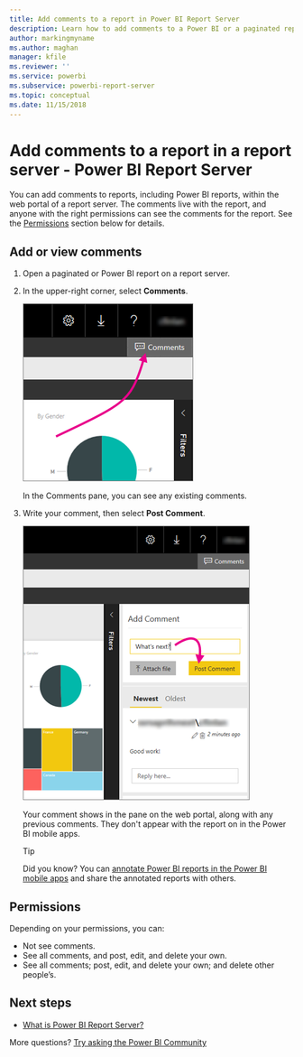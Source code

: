```yaml
---
title: Add comments to a report in Power BI Report Server
description: Learn how to add comments to a Power BI or a paginated report on a Power BI Report Server or SQL Server Reporting Services report server.
author: markingmyname
ms.author: maghan
manager: kfile
ms.reviewer: ''
ms.service: powerbi
ms.subservice: powerbi-report-server
ms.topic: conceptual
ms.date: 11/15/2018
---
```


# Add comments to a report in a report server - Power BI Report Server

You can add comments to reports, including Power BI reports, within the web portal of a report server. The comments live with the report, and anyone with the right permissions can see the comments for the report. See the [Permissions](#permissions) section below for details.

## Add or view comments

1. Open a paginated or Power BI report on a report server.
2. In the upper-right corner, select **Comments**.

    ![Select Comments](media/add-comments/report-server-web-portal-comments-button.png)

    In the Comments pane, you can see any existing comments.
3. Write your comment, then select **Post Comment**.

    ![Post Comment](media/add-comments/report-server-web-portal-comments-pane.png)

    Your comment shows in the pane on the web portal, along with any previous comments. They don't appear with the report on in the Power BI mobile apps.

   > [!TIP]
   > Did you know? You can [annotate Power BI reports in the Power BI mobile apps](../consumer/mobile/mobile-annotate-and-share-a-tile-from-the-mobile-apps.md) and share the annotated reports with others.

## Permissions

Depending on your permissions, you can:

* Not see comments.
* See all comments, and post, edit, and delete your own.
* See all comments; post, edit, and delete your own; and delete other people’s.

## Next steps
* [What is Power BI Report Server?](get-started.md)  

More questions? [Try asking the Power BI Community](https://community.powerbi.com/)


